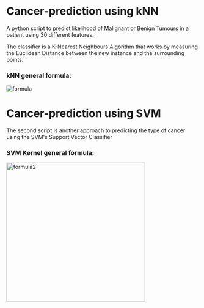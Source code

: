 # Cancer-prediction using kNN
A python script to predict likelihood of Malignant or Benign Tumours in a patient using 30 different features.

The classifier is a K-Nearest Neighbours Algorithm that works by measuring the Euclidean Distance between the new instance and the surrounding points.

### kNN general formula:
![formula](https://user-images.githubusercontent.com/20137995/30771428-62b532d4-a07a-11e7-9c69-b496d2158fb8.png)

# Cancer-prediction using SVM
The second script is another approach to predicting the type of cancer using the SVM's Support Vector Classifier

### SVM Kernel general formula:
<img width="363" alt="formula2" src="https://user-images.githubusercontent.com/20137995/30771365-ebe98048-a078-11e7-80bb-5691340ee32c.png">
